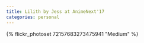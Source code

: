 ```yaml
---
title: Lilith by Jess at AnimeNext'17
categories: personal
---
```


{% flickr_photoset 72157683273475941 "Medium" %}